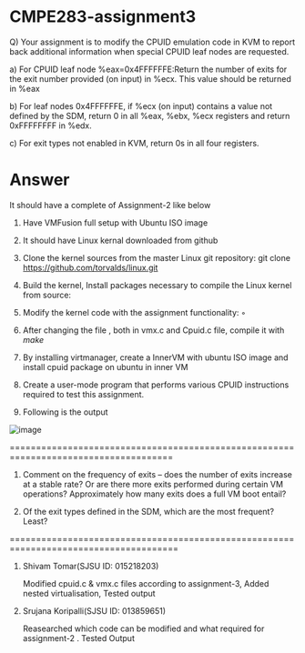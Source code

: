 # CMPE283-assignment3

Q) Your assignment is to modify the CPUID emulation code in KVM to report back additional information when special CPUID leaf nodes are requested.

a) For CPUID leaf node %eax=0x4FFFFFFE:Return the number of exits for the exit number provided (on input) in %ecx. This value should be returned in %eax

b) For leaf nodes 0x4FFFFFFE, if %ecx (on input) contains a value not defined by the SDM, return 0 in all %eax, %ebx, %ecx registers and return 0xFFFFFFFF in %edx. 

c) For exit types not enabled in KVM, return 0s in all four registers.

# Answer

It should have a complete of Assignment-2 like below

1) Have VMFusion full setup with Ubuntu ISO image

2) It should have Linux kernal downloaded from github

3) Clone the kernel sources from the master Linux git repository:
git clone https://github.com/torvalds/linux.git

4) Build the kernel, Install packages necessary to compile the Linux kernel from source:

5) Modify the kernel code with the assignment functionality: ◦

6) After changing the file , both in vmx.c and Cpuid.c file, compile it with *make*

7) By installing virtmanager, create a InnerVM with ubuntu ISO image and install cpuid package on ubuntu in inner VM

8) Create a user-mode program that performs various CPUID instructions required to test this assignment.

9) Following is the output

![image](https://user-images.githubusercontent.com/71058994/102024218-99f5e980-3d45-11eb-8132-4126c238ebd9.png)

=====================================================================================

1) Comment on the frequency of exits – does the number of exits increase at a stable rate? Or are there more exits performed during certain VM operations? Approximately how many exits does a full VM boot entail?


2) Of the exit types defined in the SDM, which are the most frequent? Least?


======================================================================================

1) Shivam Tomar(SJSU ID: 015218203) 

    Modified cpuid.c & vmx.c files according to assignment-3, Added nested virtualisation, Tested output

2) Srujana Koripalli(SJSU ID: 013859651)

    Reasearched which code can be modified and what required for assignment-2 . Tested Output 
